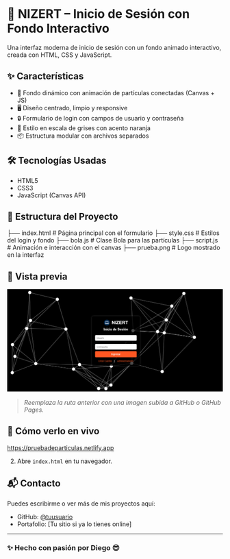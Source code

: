 # 🌌 NIZERT – Inicio de Sesión con Fondo Interactivo

Una interfaz moderna de inicio de sesión con un fondo animado interactivo, creada con HTML, CSS y JavaScript.

## ✨ Características

- 🎨 Fondo dinámico con animación de partículas conectadas (Canvas + JS)
- 🖥️ Diseño centrado, limpio y responsive
- 🔒 Formulario de login con campos de usuario y contraseña
- 🧊 Estilo en escala de grises con acento naranja
- 📦 Estructura modular con archivos separados

## 🛠️ Tecnologías Usadas

- HTML5
- CSS3
- JavaScript (Canvas API)

## 📁 Estructura del Proyecto

├── index.html # Página principal con el formulario 
├── style.css # Estilos del login y fondo 
├── bola.js # Clase Bola para las partículas
├── script.js # Animación e interacción con el canvas 
├── prueba.png # Logo mostrado en la interfaz


## 🧪 Vista previa

![Preview](CAPTURA.png)

> *Reemplaza la ruta anterior con una imagen subida a GitHub o GitHub Pages.*

## 🚀 Cómo verlo en vivo

https://pruebadeparticulas.netlify.app


2. Abre `index.html` en tu navegador.

## 📬 Contacto

Puedes escribirme o ver más de mis proyectos aquí:

- GitHub: [@tuusuario](https://github.com/tuusuario)
- Portafolio: [Tu sitio si ya lo tienes online]

---

### ✨ Hecho con pasión por Diego 😎


